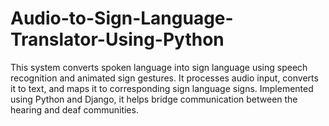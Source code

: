 # Audio-to-Sign-Language-Translator-Using-Python
This system converts spoken language into sign language using speech recognition and animated sign gestures. It processes audio input, converts it to text, and maps it to corresponding sign language signs. Implemented using Python and Django, it helps bridge communication between the hearing and deaf communities.
